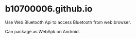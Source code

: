 # b10700006.github.io

Use Web Bluetooth Api to access Bluetooth from web browser.

Can package as WebApk on Android.
